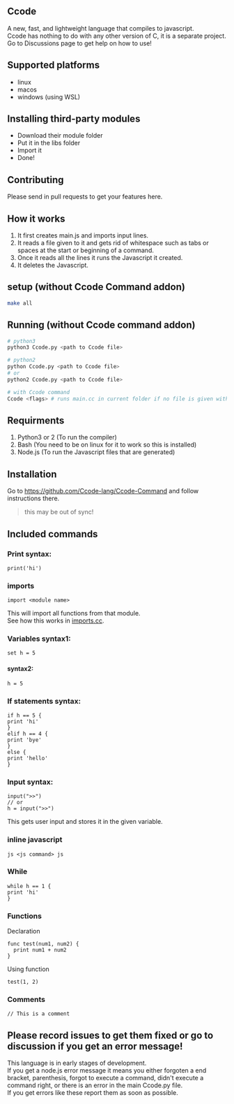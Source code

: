 ## Ccode
A new, fast, and lightweight language that compiles to javascript.  
Ccode has nothing to do with any other version of C, it is a separate project.  
Go to Discussions page to get help on how to use!

## Supported platforms
 * linux
 * macos
 * windows (using WSL)
## Installing third-party modules
 * Download their module folder
 * Put it in the libs folder
 * Import it
 * Done!
## Contributing
Please send in pull requests to get your features here.

## How it works
1. It first creates main.js and imports input lines.
2. It reads a file given to it and gets rid of whitespace such as tabs or spaces at the start or beginning of a command.
3. Once it reads all the lines it runs the Javascript it created.
4. It deletes the Javascript.
## setup (without Ccode Command addon)
```bash
make all
```
## Running (without Ccode command addon)
```bash
# python3
python3 Ccode.py <path to Ccode file>

# python2
python Ccode.py <path to Ccode file>
# or
python2 Ccode.py <path to Ccode file>

# with Ccode command
Ccode <flags> # runs main.cc in current folder if no file is given with -f flag
```

## Requirments
1. Python3 or 2 (To run the compiler)
2. Bash (You need to be on linux for it to work so this is installed)
3. Node.js (To run the Javascript files that are generated)


## Installation
Go to https://github.com/Ccode-lang/Ccode-Command and follow instructions there.
> this may be out of sync!  
## Included commands
### Print syntax: 
```
print('hi')
```
### imports
```
import <module name>
```
This will import all functions from that module.  
See how this works in [imports.cc](https://github.com/Ccode-lang/Ccode/blob/main/examples/imports.cc).
### Variables syntax1: 
```
set h = 5
```
#### syntax2:
```
h = 5
```
### If statements syntax: 
```
if h == 5 {  
print 'hi'  
}  
elif h == 4 {   
print 'bye'  
}  
else {  
print 'hello'  
}  
```
### Input syntax: 
```
input(">>")
// or
h = input(">>")
```
This gets user input and stores it in the given variable.
### inline javascript
```
js <js command> js
```
### While
```
while h == 1 {  
print 'hi'  
}  
```
### Functions
Declaration
```
func test(num1, num2) {
  print num1 + num2
}
```
Using function
```
test(1, 2)
```

### Comments
```
// This is a comment
```

## Please record issues to get them fixed or go to discussion if you get an error message!
This language is in early stages of development.  
If you get a node.js error message it means you either forgoten a end bracket, parenthesis, forgot to execute a command, didn't execute a command right, or there is an error in the main Ccode.py file.  
If you get errors like these report them as soon as possible.  


